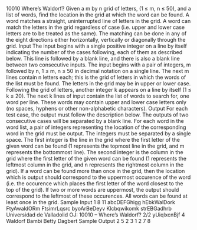 10010 Where’s Waldorf?
Given a m by n grid of letters, (1 ≤ m, n ≤ 50), and a list of words, find the location in the grid at
which the word can be found.
A word matches a straight, uninterrupted line of letters in the grid. A word can match the letters
in the grid regardless of case (i.e. upper and lower case letters are to be treated as the same). The
matching can be done in any of the eight directions either horizontally, vertically or diagonally through
the grid.
Input
The input begins with a single positive integer on a line by itself indicating the number
of the cases following, each of them as described below. This line is followed by a blank
line, and there is also a blank line between two consecutive inputs.
The input begins with a pair of integers, m followed by n, 1 ≤ m, n ≤ 50 in decimal notation on a
single line. The next m lines contain n letters each; this is the grid of letters in which the words of the
list must be found. The letters in the grid may be in upper or lower case. Following the grid of letters,
another integer k appears on a line by itself (1 ≤ k ≤ 20). The next k lines of input contain the list of
words to search for, one word per line. These words may contain upper and lower case letters only (no
spaces, hyphens or other non-alphabetic characters).
Output
For each test case, the output must follow the description below. The outputs of two
consecutive cases will be separated by a blank line.
For each word in the word list, a pair of integers representing the location of the corresponding
word in the grid must be output. The integers must be separated by a single space. The first integer
is the line in the grid where the first letter of the given word can be found (1 represents the topmost
line in the grid, and m represents the bottommost line). The second integer is the column in the grid
where the first letter of the given word can be found (1 represents the leftmost column in the grid, and
n represents the rightmost column in the grid). If a word can be found more than once in the grid,
then the location which is output should correspond to the uppermost occurence of the word (i.e. the
occurence which places the first letter of the word closest to the top of the grid). If two or more words
are uppermost, the output should correspond to the leftmost of these occurences. All words can be
found at least once in the grid.
Sample Input
1
8 11
abcDEFGhigg
hEbkWalDork
FtyAwaldORm
FtsimrLqsrc
byoArBeDeyv
Klcbqwikomk
strEBGadhrb
Universidad de Valladolid OJ: 10010 – Where’s Waldorf? 2/2
yUiqlxcnBjf
4
Waldorf
Bambi
Betty
Dagbert
Sample Output
2 5
2 3
1 2
7 8